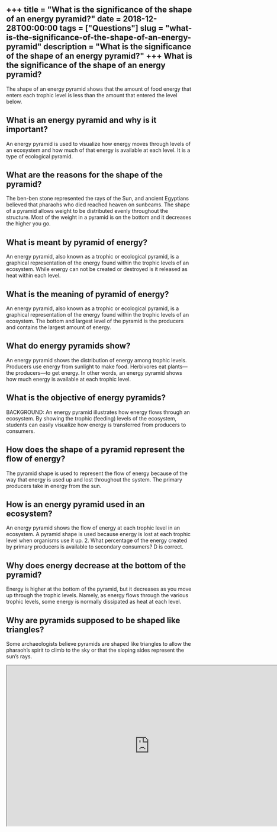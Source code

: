 +++
title = "What is the significance of the shape of an energy pyramid?"
date = 2018-12-28T00:00:00
tags = ["Questions"]
slug = "what-is-the-significance-of-the-shape-of-an-energy-pyramid"
description = "What is the significance of the shape of an energy pyramid?"
+++
What is the significance of the shape of an energy pyramid?
-----------------------------------------------------------

The shape of an energy pyramid shows that the amount of food energy that enters each trophic level is less than the amount that entered the level below.

What is an energy pyramid and why is it important?
--------------------------------------------------

An energy pyramid is used to visualize how energy moves through levels of an ecosystem and how much of that energy is available at each level. It is a type of ecological pyramid.

What are the reasons for the shape of the pyramid?
--------------------------------------------------

The ben-ben stone represented the rays of the Sun, and ancient Egyptians believed that pharaohs who died reached heaven on sunbeams. The shape of a pyramid allows weight to be distributed evenly throughout the structure. Most of the weight in a pyramid is on the bottom and it decreases the higher you go.

What is meant by pyramid of energy?
-----------------------------------

An energy pyramid, also known as a trophic or ecological pyramid, is a graphical representation of the energy found within the trophic levels of an ecosystem. While energy can not be created or destroyed is it released as heat within each level.

What is the meaning of pyramid of energy?
-----------------------------------------

An energy pyramid, also known as a trophic or ecological pyramid, is a graphical representation of the energy found within the trophic levels of an ecosystem. The bottom and largest level of the pyramid is the producers and contains the largest amount of energy.

What do energy pyramids show?
-----------------------------

An energy pyramid shows the distribution of energy among trophic levels. Producers use energy from sunlight to make food. Herbivores eat plants—the producers—to get energy. In other words, an energy pyramid shows how much energy is available at each trophic level.

What is the objective of energy pyramids?
-----------------------------------------

BACKGROUND: An energy pyramid illustrates how energy flows through an ecosystem. By showing the trophic (feeding) levels of the ecosystem, students can easily visualize how energy is transferred from producers to consumers.

How does the shape of a pyramid represent the flow of energy?
-------------------------------------------------------------

The pyramid shape is used to represent the flow of energy because of the way that energy is used up and lost throughout the system. The primary producers take in energy from the sun.

How is an energy pyramid used in an ecosystem?
----------------------------------------------

An energy pyramid shows the flow of energy at each trophic level in an ecosystem. A pyramid shape is used because energy is lost at each trophic level when organisms use it up. 2. What percentage of the energy created by primary producers is available to secondary consumers? D is correct.

Why does energy decrease at the bottom of the pyramid?
------------------------------------------------------

Energy is higher at the bottom of the pyramid, but it decreases as you move up through the trophic levels. Namely, as energy flows through the various trophic levels, some energy is normally dissipated as heat at each level.

Why are pyramids supposed to be shaped like triangles?
------------------------------------------------------

Some archaeologists believe pyramids are shaped like triangles to allow the pharaoh’s spirit to climb to the sky or that the sloping sides represent the sun’s rays.

<iframe allow="accelerometer; autoplay; clipboard-write; encrypted-media; gyroscope; picture-in-picture" allowfullscreen="" class="__youtube_prefs__  epyt-is-override  no-lazyload" data-no-lazy="1" data-origheight="433" data-origwidth="770" data-skipgform_ajax_framebjll="" height="433" id="_ytid_19143" loading="lazy" src="https://www.youtube.com/embed/-oVavgmveyY?enablejsapi=1&autoplay=0&cc_load_policy=0&cc_lang_pref=&iv_load_policy=1&loop=0&modestbranding=0&rel=1&fs=1&playsinline=0&autohide=2&theme=dark&color=red&controls=1&" title="YouTube player" width="770"></iframe>